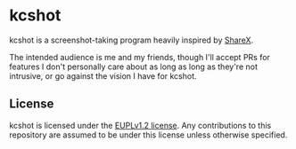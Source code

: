 # kcshot

kcshot is a screenshot-taking program heavily inspired by [ShareX](https://getsharex.com/).

The intended audience is me and my friends, though I'll accept PRs for features
I don't personally care about as long as long as they're not intrusive, or go
against the vision I have for kcshot.

## License

kcshot is licensed under the [EUPLv1.2 license](./LICENSE.txt). Any contributions
to this repository are assumed to be under this license unless otherwise specified. 
